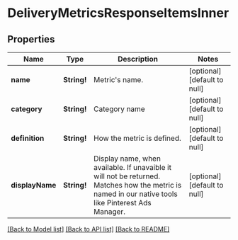 # DeliveryMetricsResponseItemsInner

## Properties
Name | Type | Description | Notes
------------ | ------------- | ------------- | -------------
**name** | **String!** | Metric&#39;s name. | [optional] [default to null]
**category** | **String!** | Category name | [optional] [default to null]
**definition** | **String!** | How the metric is defined. | [optional] [default to null]
**displayName** | **String!** | Display name, when available. If unavaible it will not be returned. Matches how the metric is named in our native tools like Pinterest Ads Manager. | [optional] [default to null]

[[Back to Model list]](../README.md#documentation-for-models) [[Back to API list]](../README.md#documentation-for-api-endpoints) [[Back to README]](../README.md)


